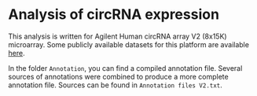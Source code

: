 # Analysis of circRNA expression

This analysis is written for Agilent Human circRNA array V2 (8x15K) microarray. Some publicly available datasets for this platform are available [here](https://https.ncbi.nlm.nih.gov/geo/query/acc.cgi?acc=GPL21825).

In the folder `Annotation`, you can find a compiled annotation file. Several sources of annotations were combined to produce a more complete annotation file. Sources can be found in `Annotation files V2.txt`.
